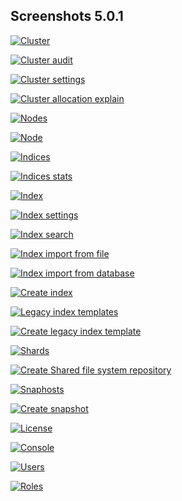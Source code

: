 ## Screenshots 5.0.1

[![Cluster](https://raw.githubusercontent.com/stephanediondev/elasticsearch-admin/master/screenshots/5.0.1/resized/resized-cluster.png)](https://raw.githubusercontent.com/stephanediondev/elasticsearch-admin/master/screenshots/5.0.1/original/original-cluster.png)

[![Cluster audit](https://raw.githubusercontent.com/stephanediondev/elasticsearch-admin/master/screenshots/5.0.1/resized/resized-cluster-audit.png)](https://raw.githubusercontent.com/stephanediondev/elasticsearch-admin/master/screenshots/5.0.1/original/original-cluster-audit.png)

[![Cluster settings](https://raw.githubusercontent.com/stephanediondev/elasticsearch-admin/master/screenshots/5.0.1/resized/resized-cluster-settings.png)](https://raw.githubusercontent.com/stephanediondev/elasticsearch-admin/master/screenshots/5.0.1/original/original-cluster-settings.png)

[![Cluster allocation explain](https://raw.githubusercontent.com/stephanediondev/elasticsearch-admin/master/screenshots/5.0.1/resized/resized-cluster-allocation-explain.png)](https://raw.githubusercontent.com/stephanediondev/elasticsearch-admin/master/screenshots/5.0.1/original/original-cluster-allocation-explain.png)

[![Nodes](https://raw.githubusercontent.com/stephanediondev/elasticsearch-admin/master/screenshots/5.0.1/resized/resized-nodes.png)](https://raw.githubusercontent.com/stephanediondev/elasticsearch-admin/master/screenshots/5.0.1/original/original-nodes.png)

[![Node](https://raw.githubusercontent.com/stephanediondev/elasticsearch-admin/master/screenshots/5.0.1/resized/resized-node.png)](https://raw.githubusercontent.com/stephanediondev/elasticsearch-admin/master/screenshots/5.0.1/original/original-node.png)

[![Indices](https://raw.githubusercontent.com/stephanediondev/elasticsearch-admin/master/screenshots/5.0.1/resized/resized-indices.png)](https://raw.githubusercontent.com/stephanediondev/elasticsearch-admin/master/screenshots/5.0.1/original/original-indices.png)

[![Indices stats](https://raw.githubusercontent.com/stephanediondev/elasticsearch-admin/master/screenshots/5.0.1/resized/resized-indices-stats.png)](https://raw.githubusercontent.com/stephanediondev/elasticsearch-admin/master/screenshots/5.0.1/original/original-indices-stats.png)

[![Index](https://raw.githubusercontent.com/stephanediondev/elasticsearch-admin/master/screenshots/5.0.1/resized/resized-index.png)](https://raw.githubusercontent.com/stephanediondev/elasticsearch-admin/master/screenshots/5.0.1/original/original-index.png)

[![Index settings](https://raw.githubusercontent.com/stephanediondev/elasticsearch-admin/master/screenshots/5.0.1/resized/resized-index-settings.png)](https://raw.githubusercontent.com/stephanediondev/elasticsearch-admin/master/screenshots/5.0.1/original/original-index-settings.png)

[![Index search](https://raw.githubusercontent.com/stephanediondev/elasticsearch-admin/master/screenshots/5.0.1/resized/resized-index-search.png)](https://raw.githubusercontent.com/stephanediondev/elasticsearch-admin/master/screenshots/5.0.1/original/original-index-search.png)

[![Index import from file](https://raw.githubusercontent.com/stephanediondev/elasticsearch-admin/master/screenshots/5.0.1/resized/resized-index-file-import.png)](https://raw.githubusercontent.com/stephanediondev/elasticsearch-admin/master/screenshots/5.0.1/original/original-index-file-import.png)

[![Index import from database](https://raw.githubusercontent.com/stephanediondev/elasticsearch-admin/master/screenshots/5.0.1/resized/resized-index-database-import.png)](https://raw.githubusercontent.com/stephanediondev/elasticsearch-admin/master/screenshots/5.0.1/original/original-index-database-import.png)

[![Create index](https://raw.githubusercontent.com/stephanediondev/elasticsearch-admin/master/screenshots/5.0.1/resized/resized-index-create.png)](https://raw.githubusercontent.com/stephanediondev/elasticsearch-admin/master/screenshots/5.0.1/original/original-index-create.png)

[![Legacy index templates](https://raw.githubusercontent.com/stephanediondev/elasticsearch-admin/master/screenshots/5.0.1/resized/resized-index-templates-legacy.png)](https://raw.githubusercontent.com/stephanediondev/elasticsearch-admin/master/screenshots/5.0.1/original/original-index-templates-legacy.png)

[![Create legacy index template](https://raw.githubusercontent.com/stephanediondev/elasticsearch-admin/master/screenshots/5.0.1/resized/resized-index-template-create-legacy.png)](https://raw.githubusercontent.com/stephanediondev/elasticsearch-admin/master/screenshots/5.0.1/original/original-index-template-create-legacy.png)

[![Shards](https://raw.githubusercontent.com/stephanediondev/elasticsearch-admin/master/screenshots/5.0.1/resized/resized-shards.png)](https://raw.githubusercontent.com/stephanediondev/elasticsearch-admin/master/screenshots/5.0.1/original/original-shards.png)

[![Create Shared file system repository](https://raw.githubusercontent.com/stephanediondev/elasticsearch-admin/master/screenshots/5.0.1/resized/resized-repository-create-fs.png)](https://raw.githubusercontent.com/stephanediondev/elasticsearch-admin/master/screenshots/5.0.1/original/original-repository-create-fs.png)

[![Snaphosts](https://raw.githubusercontent.com/stephanediondev/elasticsearch-admin/master/screenshots/5.0.1/resized/resized-snapshots.png)](https://raw.githubusercontent.com/stephanediondev/elasticsearch-admin/master/screenshots/5.0.1/original/original-snapshots.png)

[![Create snapshot](https://raw.githubusercontent.com/stephanediondev/elasticsearch-admin/master/screenshots/5.0.1/resized/resized-snapshot-create.png)](https://raw.githubusercontent.com/stephanediondev/elasticsearch-admin/master/screenshots/5.0.1/original/original-snapshot-create.png)

[![License](https://raw.githubusercontent.com/stephanediondev/elasticsearch-admin/master/screenshots/5.0.1/resized/resized-license.png)](https://raw.githubusercontent.com/stephanediondev/elasticsearch-admin/master/screenshots/5.0.1/original/original-license.png)

[![Console](https://raw.githubusercontent.com/stephanediondev/elasticsearch-admin/master/screenshots/5.0.1/resized/resized-console.png)](https://raw.githubusercontent.com/stephanediondev/elasticsearch-admin/master/screenshots/5.0.1/original/original-console.png)

[![Users](https://raw.githubusercontent.com/stephanediondev/elasticsearch-admin/master/screenshots/5.0.1/resized/resized-elasticsearch-users.png)](https://raw.githubusercontent.com/stephanediondev/elasticsearch-admin/master/screenshots/5.0.1/original/original-elasticsearch-users.png)

[![Roles](https://raw.githubusercontent.com/stephanediondev/elasticsearch-admin/master/screenshots/5.0.1/resized/resized-elasticsearch-roles.png)](https://raw.githubusercontent.com/stephanediondev/elasticsearch-admin/master/screenshots/5.0.1/original/original-elasticsearch-roles.png)

